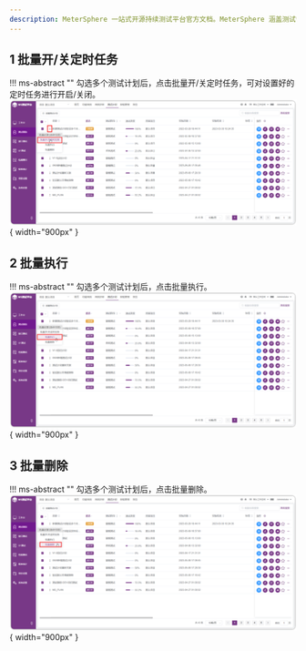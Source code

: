 ```yaml
---
description: MeterSphere 一站式开源持续测试平台官方文档。MeterSphere 涵盖测试管理、接口测试、UI 测试和性能测试等功能，全面兼容 JMeter、Selenium 等主流开源标准，有效助力开发和测试团队充分利用云弹性进行高度可 扩展的自动化测试，加速高质量的软件交付。
---
```


## 1 批量开/关定时任务
!!! ms-abstract ""
    勾选多个测试计划后，点击批量开/关定时任务，可对设置好的定时任务进行开启/关闭。
![!批量开/关定时任务](../../../img/track/批量开关定时任务.png){ width="900px" }	

## 2 批量执行
!!! ms-abstract ""
    勾选多个测试计划后，点击批量执行。
![!批量开/关定时任务](../../../img/track/批量执行.png){ width="900px" }	

## 3 批量删除
!!! ms-abstract ""
    勾选多个测试计划后，点击批量删除。
![!批量开/关定时任务](../../../img/track/批量删除.png){ width="900px" }	